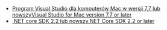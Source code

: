 * [<span data-ttu-id="c1bd3-101">Program Visual Studio dla komputerów Mac w wersji 7,7 lub nowszy</span><span class="sxs-lookup"><span data-stu-id="c1bd3-101">Visual Studio for Mac version 7.7 or later</span></span>](https://www.visualstudio.com/downloads/)
* [<span data-ttu-id="c1bd3-102">.NET core SDK 2,2 lub nowszy</span><span class="sxs-lookup"><span data-stu-id="c1bd3-102">.NET Core SDK 2.2 or later</span></span>](https://www.microsoft.com/net/download/all)